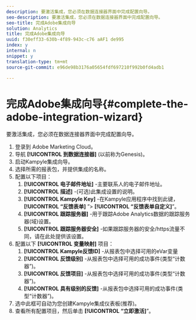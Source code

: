 ```yaml
---
description: 要激活集成，您必须在数据连接器界面中完成配置向导。
seo-description: 要激活集成，您必须在数据连接器界面中完成配置向导。
seo-title: 完成Adobe集成向导
solution: Analytics
title: 完成Adobe集成向导
uuid: f30eff33-630b-4f89-943c-c76 aAF1 de995
index: y
internal: n
snippet: y
translation-type: tm+mt
source-git-commit: e96de98b3176a05654fdf697210f992b0fd4adb1

---
```



# 完成Adobe集成向导{#complete-the-adobe-integration-wizard}

要激活集成，您必须在数据连接器界面中完成配置向导。

1. 登录到 Adobe Marketing Cloud。
1. 导航 **[!UICONTROL 到数据连接器]** (以前称为Genesis)。
1. 启动Kampyle集成向导。
1. 选择所需的报表包，并提供集成的名称。
1. 配置以下项目：
   1. **[!UICONTROL 电子邮件地址]** -主要联系人的电子邮件地址。
   1. **[!UICONTROL 描述]** -(可选)此集成设置的说明。
   1. **[!UICONTROL Kampyle Key]** -在Kampyle应用程序中找到此键， **[!UICONTROL “反馈表单]** ”&gt; **[!UICONTROL “反馈表单自定义]**”。
   1. **[!UICONTROL 跟踪服务器]** -用于跟踪Adobe Analytics数据的跟踪服务器(域)设置。
   1. **[!UICONTROL 跟踪服务器安全]** -如果跟踪服务器的安全/https流量不同，请在此处提供该设置。
1. 配置以下 **[!UICONTROL 变量映射]** 项目：
   1. **[!UICONTROL Kampyle反馈ID]** -从报表包中选择可用的eVar变量
   1. **[!UICONTROL 反馈级别]** -从报表包中选择可用的成功事件(类型“计数器”)。
   1. **[!UICONTROL 反馈项目]** -从报表包中选择可用的成功事件(类型“计数器”)。
   1. **[!UICONTROL 具有级别的反馈]** -从报表包中选择可用的成功事件(类型“计数器”)。
1. 选中此框可自动为您创建Kampyle集成仪表板(推荐)。
1. 查看所有配置项目，然后单击 **[!UICONTROL “立即激活]**”。
